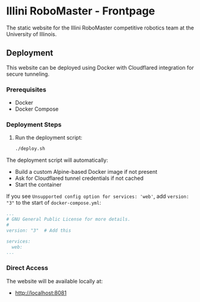 # Illini RoboMaster - Frontpage

The static website for the Illini RoboMaster competitive robotics team at the
University of Illinois.

## Deployment

This website can be deployed using Docker with Cloudflared integration for
secure tunneling.

### Prerequisites

- Docker
- Docker Compose

### Deployment Steps

1. Run the deployment script:

   ```bash
   ./deploy.sh
   ```

The deployment script will automatically:

- Build a custom Alpine-based Docker image if not present
- Ask for Cloudflared tunnel credentials if not cached
- Start the container

If you see `Unsupported config option for services: 'web'`, add `version: "3"`
to the start of `docker-compose.yml`:

```yml
...
# GNU General Public License for more details.
#
version: "3"  # Add this

services:
  web:
...
```

### Direct Access

The website will be available locally at:

- <http://localhost:8081>
